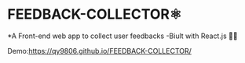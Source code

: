 # FEEDBACK-COLLECTOR⚛️
*A Front-end web app to collect user feedbacks
-Biult with React.js    👨‍💻 

Demo:https://qy9806.github.io/FEEDBACK-COLLECTOR/
